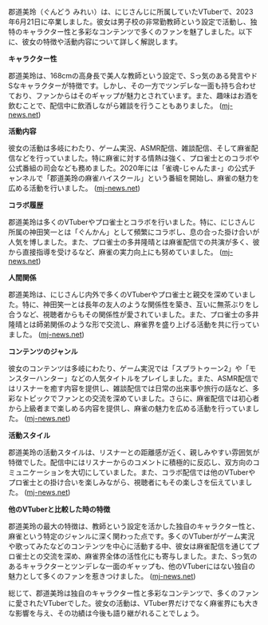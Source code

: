 郡道美玲（ぐんどう みれい）は、にじさんじに所属していたVTuberで、2023年6月21日に卒業しました。彼女は男子校の非常勤教師という設定で活動し、独特のキャラクター性と多彩なコンテンツで多くのファンを魅了しました。以下に、彼女の特徴や活動内容について詳しく解説します。

**キャラクター性**

郡道美玲は、168cmの高身長で美人な教師という設定で、Sっ気のある発言やドSなキャラクターが特徴です。しかし、その一方でツンデレな一面も持ち合わせており、ファンからはそのギャップが魅力とされています。また、趣味はお酒を飲むことで、配信中に飲酒しながら雑談を行うこともありました。 ([mj-news.net](https://mj-news.net/column/20210630161287?utm_source=openai))

**活動内容**

彼女の活動は多岐にわたり、ゲーム実況、ASMR配信、雑談配信、そして麻雀配信などを行っていました。特に麻雀に対する情熱は強く、プロ雀士とのコラボや公式番組の司会なども務めました。2020年には「雀魂-じゃんたま-」の公式チャンネルで「郡道美玲の麻雀ハイスクール」という番組を開始し、麻雀の魅力を広める活動を行いました。 ([mj-news.net](https://mj-news.net/column/20210630161287?utm_source=openai))

**コラボ履歴**

郡道美玲は多くのVTuberやプロ雀士とコラボを行いました。特に、にじさんじ所属の神田笑一とは「ぐんかん」として頻繁にコラボし、息の合った掛け合いが人気を博しました。また、プロ雀士の多井隆晴とは麻雀配信での共演が多く、彼から直接指導を受けるなど、麻雀の実力向上にも努めていました。 ([mj-news.net](https://mj-news.net/column/20210630161287?utm_source=openai))

**人間関係**

郡道美玲は、にじさんじ内外で多くのVTuberやプロ雀士と親交を深めていました。特に、神田笑一とは長年の友人のような関係性を築き、互いに無茶ぶりをし合うなど、視聴者からもその関係性が愛されていました。また、プロ雀士の多井隆晴とは師弟関係のような形で交流し、麻雀界を盛り上げる活動を共に行っていました。 ([mj-news.net](https://mj-news.net/column/20210630161287?utm_source=openai))

**コンテンツのジャンル**

彼女のコンテンツは多岐にわたり、ゲーム実況では「スプラトゥーン2」や「モンスターハンター」などの人気タイトルをプレイしました。また、ASMR配信ではリスナーを癒す内容を提供し、雑談配信では日常の出来事や旅行の話など、多彩なトピックでファンとの交流を深めていました。さらに、麻雀配信では初心者から上級者まで楽しめる内容を提供し、麻雀の魅力を広める活動を行っていました。 ([mj-news.net](https://mj-news.net/column/20210630161287?utm_source=openai))

**活動スタイル**

郡道美玲の活動スタイルは、リスナーとの距離感が近く、親しみやすい雰囲気が特徴でした。配信中にはリスナーからのコメントに積極的に反応し、双方向のコミュニケーションを大切にしていました。また、コラボ配信では他のVTuberやプロ雀士との掛け合いを楽しみながら、視聴者にもその楽しさを伝えていました。 ([mj-news.net](https://mj-news.net/column/20210630161287?utm_source=openai))

**他のVTuberと比較した時の特徴**

郡道美玲の最大の特徴は、教師という設定を活かした独自のキャラクター性と、麻雀という特定のジャンルに深く関わった点です。多くのVTuberがゲーム実況や歌ってみたなどのコンテンツを中心に活動する中、彼女は麻雀配信を通じてプロ雀士との交流を深め、麻雀界全体の活性化にも寄与しました。また、Sっ気のあるキャラクターとツンデレな一面のギャップも、他のVTuberにはない独自の魅力として多くのファンを惹きつけました。 ([mj-news.net](https://mj-news.net/column/20210630161287?utm_source=openai))

総じて、郡道美玲は独自のキャラクター性と多彩なコンテンツで、多くのファンに愛されたVTuberでした。彼女の活動は、VTuber界だけでなく麻雀界にも大きな影響を与え、その功績は今後も語り継がれることでしょう。 